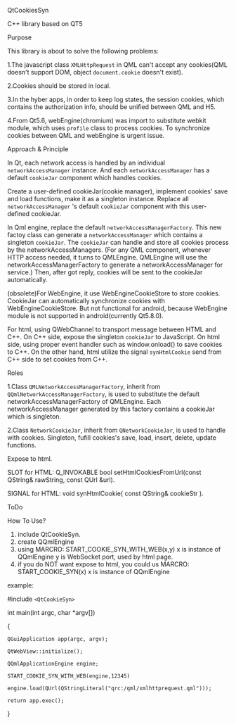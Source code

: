 QtCookiesSyn


C++ library based on QT5


Purpose

This library is about to solve the following problems:

1.The javascript class `XMLHttpRequest` in QML can't accept any cookies(QML doesn't support DOM, object `document.cookie` doesn't exist).

2.Cookies should be stored in local.

3.In the hyber apps, in order to keep log states, the session cookies, which contains the authorization info, should be unified between QML and H5.

4.From Qt5.6, webEngine(chromium) was import to substitute webkit module, which uses `profile` class to process cookies. To synchronize cookies between QML and webEngine is urgent issue.


Approach & Principle

In Qt, each network access is handled by an individual `networkAccessManager` instance. And each `networkAccessManager` has a default `cookieJar` component which handles cookies.

Create a user-defined cookieJar(cookie manager), implement cookies' save and load functions, make it as a singleton instance. Replace all `networkAccessManager` 's default `cookieJar` component with this user-defined cookieJar.

In Qml engine, replace the default `networkAccessManagerFactory`. This new factoy class can generate a `networkAccessManager` which contains a singleton `cookieJar`. The `cookieJar` can handle and store all cookies process by the networkAccessManagers. (For any QML component, whenever HTTP access needed, it turns to QMLEngine. QMLEngine will use the networkAccessManagerFactory to generate a networkAccessManager for service.) Then, after got reply, cookies will be sent to the cookieJar automatically.

(obsolete)For WebEngine, it use WebEngineCookieStore to store cookies. CookieJar can automatically synchronize cookies with WebEngineCookieStore. But not functional for android, because WebEngine module is not supported in android(currently Qt5.8.0).

For html, using QWebChannel to transport message between HTML and C++. On C++ side, expose the singleton `cookieJar` to JavaScript. On html side, using proper event handler such as window.onload() to save cookies to C++. On the other hand, html utilize the signal `synHtmlCookie` send from C++ side to set cookies from C++.


Roles

1.Class `QMLNetworkAccessManagerFactory`, inherit from `QQmlNetworkAccessManagerFactory`, is used to substitute the default networkAccessManagerFactory of QMLEngine. Each networkAccessManager generated by this factory contains a cookieJar which is singleton.

2.Class `NetworkCookieJar`, inherit from `QNetworkCookieJar`, is used to handle with cookies. Singleton, fufill cookies's save, load, insert, delete, update functions. 


Expose to html. 


SLOT for HTML: Q_INVOKABLE bool setHtmlCookiesFromUrl(const QString& rawString, const QUrl &url). 


SIGNAL for HTML: void synHtmlCookie( const QString& cookieStr ).


ToDo


How To Use?

1. include QtCookieSyn. 
2. create QQmlEngine
3. using MARCRO: START_COOKIE_SYN_WITH_WEB(x,y)
	x is instance of QQmlEngine
        y is WebSocket port, used by html page.
4. if you do NOT want expose to html, you could us MARCRO: START_COOKIE_SYN(x)
        x is instance of QQmlEngine

example:

#include `<QtCookieSyn>`

int main(int argc, char *argv[])

{

    QGuiApplication app(argc, argv);

    QtWebView::initialize();

    QQmlApplicationEngine engine;

    START_COOKIE_SYN_WITH_WEB(engine,12345)

    engine.load(QUrl(QStringLiteral("qrc:/qml/xmlhttprequest.qml")));

    return app.exec();

}

